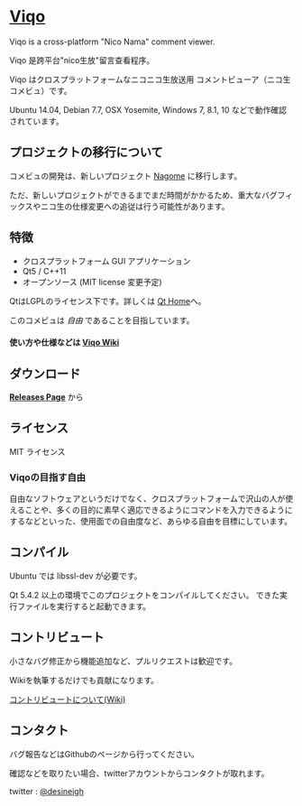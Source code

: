 # [Viqo](https://github.com/diginatu/Viqo/wiki)

Viqo is a cross-platform "Nico Nama" comment viewer.

Viqo 是跨平台"nico生放"留言查看程序。

Viqo はクロスプラットフォームなニコニコ生放送用 コメントビューア（ニコ生 コメビュ）です。

Ubuntu 14.04, Debian 7.7, OSX Yosemite, Windows 7, 8.1, 10 などで動作確認されています。


プロジェクトの移行について
--------------------------

コメビュの開発は、新しいプロジェクト [Nagome](https://github.com/diginatu/Nagome) に移行します。

ただ、新しいプロジェクトができるまでまだ時間がかかるため、重大なバグフィックスやニコ生の仕様変更への追従は行う可能性があります。


特徴
----

* クロスプラットフォーム GUI アプリケーション
* Qt5 / C++11
* オープンソース (MIT license 変更予定)

QtはLGPLのライセンス下です。詳しくは [Qt Home](http://www.qt.io/)へ。

このコメビュは *自由* であることを目指しています。

#### 使い方や仕様などは [Viqo Wiki](https://github.com/diginatu/Viqo/wiki)


ダウンロード
------------

[**Releases Page**](https://github.com/diginatu/Viqo/releases) から

ライセンス
----------

MIT ライセンス

### Viqoの目指す自由
 自由なソフトウェアというだけでなく、クロスプラットフォームで沢山の人が使えることや、多くの目的に素早く適応できるようにコマンドを入力できるようにするなどといった、使用面での自由度など、あらゆる自由を目標にしています。


コンパイル
----------

Ubuntu では libssl-dev が必要です。

Qt 5.4.2 以上の環境でこのプロジェクトをコンパイルしてください。
できた実行ファイルを実行すると起動できます。

コントリビュート
----------------

小さなバグ修正から機能追加など、プルリクエストは歓迎です。

Wikiを執筆するだけでも貢献になります。

[コントリビュートについて(Wiki)](https://github.com/diginatu/Viqo/wiki/%E3%82%B3%E3%83%B3%E3%83%88%E3%83%AA%E3%83%93%E3%83%A5%E3%83%BC%E3%83%88)

コンタクト
---------

バグ報告などはGithubのページから行ってください。

確認などを取りたい場合、twitterアカウントからコンタクトが取れます。

twitter : [@desineigh](https://twitter.com/desineigh)


